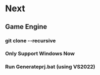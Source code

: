 # Next
## Game Engine
### git clone --recursive 
### Only Support Windows Now
### Run Generateprj.bat  (using VS2022)
